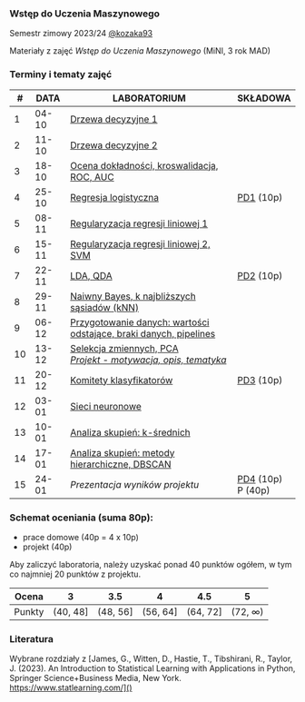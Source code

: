 ### Wstęp do Uczenia Maszynowego

Semestr zimowy 2023/24 [@kozaka93](https://github.com/kozaka93) 

Materiały z zajęć *Wstęp do Uczenia Maszynowego* (MiNI, 3 rok MAD)

### Terminy i tematy zajęć 

<table>
<thead>
  <tr>
    <th>#</th>
    <th>DATA</th>
    <th>LABORATORIUM</th>
    <th>SKŁADOWA</th>
  </tr>
</thead>
<tbody>
  <tr>
    <td>1</td>
    <td>04-10</td>
    <td><a href="https://github.com/kozaka93/2023Z-MachineLearning/tree/main/labs/lab1">Drzewa decyzyjne 1</a></td>
    <td></td>
  </tr>
  <tr>
    <td>2</td>
    <td>11-10</td>
    <td><a href="https://github.com/kozaka93/2023Z-MachineLearning/tree/main/labs/lab2">Drzewa decyzyjne 2</a></td>
    <td></td>
  </tr>
  <tr>
    <td>3</td>
    <td>18-10</td>
    <td><a href="https://github.com/kozaka93/2023Z-MachineLearning/tree/main/labs/lab3">Ocena dokładności, kroswalidacja, ROC, AUC</a></td>
    <td></td>
  </tr>
  <tr>
    <td>4</td>
    <td>25-10</td>
    <td><a href="https://github.com/kozaka93/2023Z-MachineLearning/tree/main/labs/lab4">Regresja logistyczna</a> </td>
    <td><a href="https://github.com/kozaka93/2023Z-MachineLearning/tree/main/homeworks/PD1">PD1</a> (10p)</td>
  </tr>
  <tr>
    <td>5</td>
    <td>08-11</td>
    <td><a href="https://github.com/kozaka93/2023Z-MachineLearning/tree/main/labs/lab5">Regularyzacja regresji liniowej 1</a></td>
    <td></td>
  </tr>
  <tr>
    <td>6</td>
    <td>15-11</td>
    <td><a href="https://github.com/kozaka93/2023Z-MachineLearning/tree/main/labs/lab6">Regularyzacja regresji liniowej 2, SVM</a></td>
    <td></td>
  </tr>
  <tr>
    <td>7</td>
    <td>22-11</td>
    <td><a href="https://github.com/kozaka93/2023Z-MachineLearning/tree/main/labs/lab7">LDA, QDA</a></td>
    <td><a href="https://github.com/kozaka93/2023Z-MachineLearning/tree/main/homeworks/PD2">PD2</a> (10p)</td>
  </tr>
  <tr>
    <td>8</td>
    <td>29-11</td>
    <td><a href="https://github.com/kozaka93/2023Z-MachineLearning/tree/main/labs/lab8">Naiwny Bayes, k najbliższych sąsiadów (kNN)</a></td>
    <td></td>
  </tr>
  <tr>
    <td>9</td>
    <td>06-12</td>
    <td><a href="https://github.com/kozaka93/2023Z-MachineLearning/tree/main/labs/lab9">Przygotowanie danych: wartości odstające, braki danych, pipelines</a></td>
    <td></td>
  </tr>
  <tr>
    <td>10</td>
    <td>13-12</td>
    <td><a href="https://github.com/kozaka93/2023Z-MachineLearning/tree/main/labs/lab10">Selekcja zmiennych, PCA </a><br><i><a href="https://github.com/kozaka93/2023Z-MachineLearning/tree/main/project">Projekt - motywacja, opis, tematyka</a></i> </td>
    <td></td>
  </tr>
  <tr>
    <td>11</td>
    <td>20-12</td>
    <td><a href="https://github.com/kozaka93/2023Z-MachineLearning/tree/main/labs/lab11">Komitety klasyfikatorów</a></td>
    <td><a href="https://github.com/kozaka93/2023Z-MachineLearning/tree/main/homeworks/PD3">PD3</a> (10p)</td>
  </tr>
  <tr>
    <td>12</td>
    <td>03-01</td>
    <td><a href="https://github.com/kozaka93/2023Z-MachineLearning/tree/main/labs/lab12"> Sieci neuronowe</a</td>
    <td></td>
  </tr>
  <tr>
    <td>13</td>
    <td>10-01</td>
    <td><a href="https://github.com/kozaka93/2023Z-MachineLearning/tree/main/labs/lab13">Analiza skupień: k-średnich</a></td>
    <td></td>
  </tr>
  <tr>
    <td>14</td>
    <td>17-01</td>
    <td><a href="https://github.com/kozaka93/2023Z-MachineLearning/tree/main/labs/lab14">Analiza skupień: metody hierarchiczne, DBSCAN</a></td>
    <td></td>
  </tr>
  <tr>
    <td>15</td>
    <td>24-01</td>
    <td><i>Prezentacja wyników projektu</i></td>
    <td><a href=https://github.com/kozaka93/2023Z-MachineLearning/tree/main/homeworks/PD4>PD4</a> (10p)<br>P (40p)</td>
  </tr>
</tbody>
</table>

### Schemat oceniania (suma 80p):
- prace domowe (40p = 4 x 10p)
- projekt (40p)

Aby zaliczyć laboratoria, należy uzyskać ponad 40 punktów ogółem, w tym co najmniej 20 punktów z projektu.


| Ocena |  3 | 3.5 | 4 | 4.5 | 5 |
|:---:|:---:|:---:|:---:|:---:|:---:|
| Punkty   | (40, 48] | (48, 56] | (56, 64] | (64, 72] | (72, ∞) |

### Literatura

Wybrane rozdziały z [James, G., Witten, D., Hastie, T., Tibshirani, R., Taylor, J. (2023). An Introduction to Statistical Learning with Applications in Python, Springer Science+Business Media, New York. https://www.statlearning.com/]()



